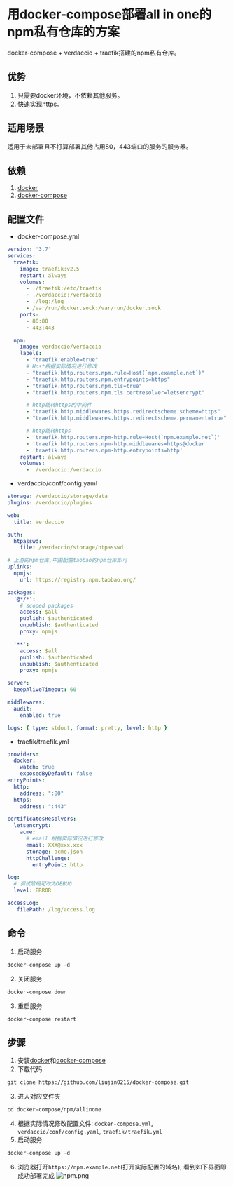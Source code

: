 # 用docker-compose部署all in one的npm私有仓库的方案

docker-compose + verdaccio + traefik搭建的npm私有仓库。  

## 优势
1. 只需要docker环境，不依赖其他服务。
2. 快速实现https。

## 适用场景
适用于未部署且不打算部署其他占用80，443端口的服务的服务器。

## 依赖
1. [docker](https://wiki.liujin.site/zh/docker/install)
2. [docker-compose](https://wiki.liujin.site/zh/docker-compose/install)

## 配置文件

- docker-compose.yml
```yaml
version: '3.7'
services:
  traefik:
    image: traefik:v2.5
    restart: always
    volumes:
      - ./traefik:/etc/traefik
      - ./verdaccio:/verdaccio
      - ./log:/log
      - /var/run/docker.sock:/var/run/docker.sock
    ports:
      - 80:80
      - 443:443

  npm:
    image: verdaccio/verdaccio
    labels:
      - "traefik.enable=true"
      # Host根据实际情况进行修改
      - "traefik.http.routers.npm.rule=Host(`npm.example.net`)"
      - "traefik.http.routers.npm.entrypoints=https"
      - "traefik.http.routers.npm.tls=true"
      - "traefik.http.routers.npm.tls.certresolver=letsencrypt"

      # http跳转https的中间件
      - "traefik.http.middlewares.https.redirectscheme.scheme=https"
      - "traefik.http.middlewares.https.redirectscheme.permanent=true"

      # http跳转https
      - 'traefik.http.routers.npm-http.rule=Host(`npm.example.net`)'
      - 'traefik.http.routers.npm-http.middlewares=https@docker'
      - 'traefik.http.routers.npm-http.entrypoints=http'
    restart: always
    volumes:
      - ./verdaccio:/verdaccio
```

- verdaccio/conf/config.yaml
```yaml
storage: /verdaccio/storage/data
plugins: /verdaccio/plugins

web:
  title: Verdaccio

auth:
  htpasswd:
    file: /verdaccio/storage/htpasswd

# 上游的npm仓库,中国配置taobao的npm仓库即可
uplinks:
  npmjs:
    url: https://registry.npm.taobao.org/

packages:
  '@*/*':
    # scoped packages
    access: $all
    publish: $authenticated
    unpublish: $authenticated
    proxy: npmjs

  '**':
    access: $all
    publish: $authenticated
    unpublish: $authenticated
    proxy: npmjs

server:
  keepAliveTimeout: 60

middlewares:
  audit:
    enabled: true

logs: { type: stdout, format: pretty, level: http }
```

- traefik/traefik.yml
```yaml
providers:
  docker:
    watch: true
    exposedByDefault: false
entryPoints:
  http:
    address: ":80"
  https:
    address: ":443"

certificatesResolvers:
  letsencrypt:
    acme:
      # email 根据实际情况进行修改
      email: XXX@xxx.xxx
      storage: acme.json
      httpChallenge:
        entryPoint: http

log:
  # 调试阶段可改为DEBUG
  level: ERROR

accessLog:
   filePath: /log/access.log
```

## 命令
1. 启动服务
```shell
docker-compose up -d
```
2. 关闭服务
```shell
docker-compose down
```
3. 重启服务
```shell
docker-compose restart
```

## 步骤
1. 安装[docker](https://wiki.liujin.site/zh/docker/install)和[docker-compose](https://wiki.liujin.site/zh/docker-compose/install)
2. 下载代码
```shell
git clone https://github.com/liujin0215/docker-compose.git
```
3. 进入对应文件夹
```shell
cd docker-compose/npm/allinone
```
4. 根据实际情况修改配置文件: `docker-compose.yml`, `verdaccio/conf/config.yaml`, `traefik/traefik.yml`
5. 启动服务
```shell
docker-compose up -d
```
6. 浏览器打开`https://npm.example.net`(打开实际配置的域名), 看到如下界面即成功部署完成
![npm.png](https://wiki.liujin.site/npm.png)